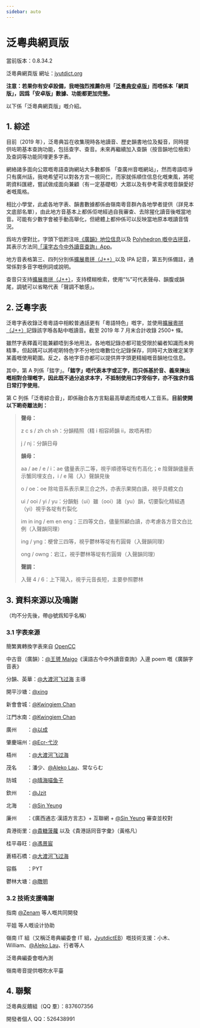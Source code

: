 ```yaml
---
sidebar: auto
---
```


# 泛粵典網頁版

當前版本：0.8.34.2

泛粵典網頁版 網址：[jyutdict.org](https://jyutdict.org/)

**注意：若果你有安卓設備，我哋強烈推薦你用「[泛粵典安卓版](/jyutdict-android/)」而唔係本「網頁版」，因爲「安卓版」數據、功能都更加完整。**

以下係「泛粵典網頁版」嘅介紹。

## 1. 綜述

目前（2019 年），泛粵典旨在收集現時各地讀音、歷史韻書地位及擬音，同時提供咗啲基本查詢功能，包括查字、查音。未來再繼續加入查韻（按音韻地位檢索）及查詞等功能同埋更多字表。

網絡諸多面向公眾嘅粵語查詢網站大多數都係 「查廣州音嘅網站」，然而粵語唔凈只有廣州話，我哋希望可以對各方言一視同仁，而家就係順住信息化嘅東風，將呢啲資料匯總，嘗試做成面向兼顧（有一定基礎嘅）大眾以及有參考需求嘅音韻愛好者嘅風格。

相比小學堂，此處各地字表、韻書數據都係由嶺南粵音群內各地學者提供（詳見本文底部名單），由此地方音基本上都係佢哋經過自我審查、去除猩化讀音後嘅當地音。可能有少數字會被手動高舉化，但總體上都仲係可以反映當地原本嘅讀音情況。

爲咗方便對比，字頭下低跗注咗[《廣韻》地位信息](https://ytenx.org/kyonh/)以及 [Polyhedron 嘅中古拼音](http://zh.wikipedia.org/wiki/User:Polyhedron/中古漢語拼音)，其表示方法同[「漢字古今中外讀音查詢」App](https://zhuanlan.zhihu.com/p/20839947)。

地方音表格第三、四列分別係[擴展粵拼（J++）](/j++/)以及 IPA 記音，第五列係備註，通常係對多音字嘅例詞或說明。

查音只支持[擴展粵拼（J++）](/j++/)，支持模糊檢索，使用“%”可代表聲母、韻腹或韻尾，調號可以省略代表「聲調不敏感」。

## 2. 泛粵字表

泛粵字表收錄泛粵粵語中相較普通話更有「粵語特色」嘅字，並使用[擴展粵拼（J++）](/j++/)記錄該字喺各點中嘅讀音。截至 2019 年 7 月末合計收錄 2500+ 條。

雖然字表釋義可能兼顧唔到多地用法，各地嘅記錄亦都可能受限於編者知識而未夠精準，但起碼可以將呢啲特色字不分地位噉數位化記錄保存，同時可大致確定某字某義嘅使用範圍。反之，各地字音亦都可以提供畀字頭更精細嘅音韻地位信息。

其中，第 A 列係「錔字」。**「錔字」唔代表本字或正字，而只係基於音、義來揀出嘅相對合理嘅字，因此既不過分追求本字，不抵制使用口字旁俗字，亦不強求作爲日常打字使用**。

第 C 列係「泛粵綜合音」，即係融合各方言點最高舉處而成嘅人工音系。**目前使開以下啲奇離法則：**

> **聲母：**
>
> z c s / zh ch sh：分韻精照（精 i 相容師韻 ii，故唔再標）
>
> j / nj：分韻日母
>
> **韻母：**
>
> aa / ae / e / i：ae 儘量表示二等，視乎順德等埞有冇高化；e 陰聲韻儘量表示蟹同埋支白，i / e 陽（入）聲韻見後
>
> o / oe：oe 除咗音系表示果三合之外，亦表示果開白讀，視乎具體文白
>
> ui / ooi / yi / yu：分韻魁（ui）雖（ooi）諸（yu）韻，切要裂化精組遇（yi）視乎各埞有冇裂化
>
> im in ing / em en eng：三四等文白，儘量照顧白讀，亦考慮各方音文白比例（入聲韻同理）
>
> ing / yng：梗曾三四等，視乎鬱林等埞有冇圓脣（入聲韻同理）
>
> ong / owng：宕江，視乎鬱林等埞有冇圓脣（入聲韻同理）
>
> **聲調：**
>
> 入聲 4 / 6：上下陽入，視乎元音長短，主要參照鬱林

## 3. 資料來源以及鳴謝

（均不分先後，帶@號爲知乎名稱）

### 3.1 字表來源

簡繁異轉換字表來自 [OpenCC](https://github.com/BYVoid/OpenCC)

中古音（廣韻）：[@王赟 Maigo](https://www.zhihu.com/people/maigo)《漢語古今中外讀音查詢》入邊 poem 嘅《廣韻字音表》

分韻、英華：[@大渡河飞过海](https://www.zhihu.com/people/da-du-he-fei-guo-hai) 主導

開平沙塘：[@xing](https://www.zhihu.com/people/yin-li-chang-liang-80)

新會會城：[@Kwingiem Chan](https://www.zhihu.com/people/reseted1608208839617)

江門水南：[@Kwingiem Chan](https://www.zhihu.com/people/reseted1608208839617)

廣州　　：[@以成](https://www.zhihu.com/people/huang-jun-xin-74)

肇慶端州：[@Ecr-弋汐](https://www.zhihu.com/people/ecisrhetha)

梧州　　：[@大渡河飞过海](https://www.zhihu.com/people/da-du-he-fei-guo-hai)

茂名　　：潘少、[@Aleko Lau](https://www.zhihu.com/people/lau-alex)、常ならむ

防城　　：[@晴海喵鱼子](https://www.zhihu.com/people/recif-poisson)

欽州　　：[@Jzit](https://www.zhihu.com/people/lai-joengzit)

北海　　：[@Sin Yeung](https://www.zhihu.com/people/xian-yang-61)

廉州　　：《廣西通志·漢語方言志》+ 互聯網 + [@Sin Yeung](https://www.zhihu.com/people/xian-yang-61) 審查並校對

貴港街里：[@貴糖菠蘿](https://www.zhihu.com/people/teng-teng-64-96) 以及《貴港話同音字彙》（黃格凡）

桂平尋旺：[@馮景宸](https://www.zhihu.com/people/jing-meng-xing-cheng)

蒼梧石橋：[@大渡河飞过海](https://www.zhihu.com/people/da-du-he-fei-guo-hai)

容縣　　：PYT

鬱林大塘：[@暾明](https://www.zhihu.com/people/tun-ming-89)

### 3.2 技術支援鳴謝

指南 [@Zenam](https://www.zhihu.com/people/zenam) 等人嘅共同開發

平姐 等人嘅设计协助

嶺南 IT 組（又稱泛粵典編委會 IT 組，[JyutdictEB](https://github.com/JyutdictEB)）嘅技術支援：小木、William、[@Aleko Lau](https://www.zhihu.com/people/lau-alex)、行者等人

泛粵典編委會嘅內測

嶺南粵音提供嘅吹水平臺

## 4. 聯繫

泛粵典反饋組（QQ 羣）：837607356

開發者個人 QQ：526438991
